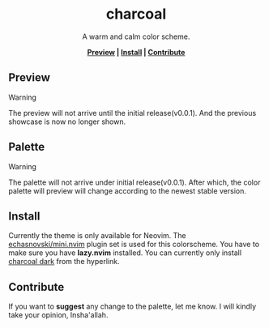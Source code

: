 <div align="center">
    <h1>charcoal</h1>
    <p>A warm and calm color scheme.</p>

**[Preview] | [Install] | [Contribute]**
</div>

[Preview]: https://github.com/mubin6th/charcoal?tab=readme-ov-file#preview
[Install]: https://github.com/mubin6th/charcoal?tab=readme-ov-file#install
[Contribute]: https://github.com/mubin6th/charcoal?tab=readme-ov-file#contribute

## Preview
> [!WARNING]
> The preview will not arrive until the initial release(v0.0.1). And the previous
> showcase is now no longer shown.

## Palette
> [!WARNING]
> The palette will not arrive under initial release(v0.0.1). After which, the color
> palette will preview will change according to the newest stable version.

## Install
Currently the theme is only available for Neovim. The
[echasnovski/mini.nvim](https://github.com/echasnovski/mini.nvim) plugin set is used for
this colorscheme. You have to make sure you have **lazy.nvim** installed. You can
currently only install [charcoal dark](https://github.com/mubin6th/charcoal/blob/master/nvim/charcoal_dark.lua) from the hyperlink.

## Contribute
If you want to **suggest** any change to the palette, let me know. I will kindly take your opinion, Insha'allah.
